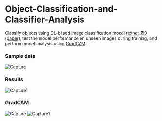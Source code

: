 # Object-Classification-and-Classifier-Analysis

Classify objects using DL-based image classification model [rexnet_150](https://github.com/clovaai/rexnet) [(paper)](https://arxiv.org/pdf/2007.00992.pdf), test the model performance on unseen images during training, and perform model analysis using [GradCAM](https://github.com/jacobgil/pytorch-grad-cam).

### Sample data

![Capture](https://user-images.githubusercontent.com/50166164/209258494-82c2972a-babd-429f-904d-272e2255c5f7.PNG)

### Results

![Capture1](https://user-images.githubusercontent.com/50166164/209258512-b69508a2-0abc-4915-aeef-1fbb1133df63.PNG)

### GradCAM

![Capture](https://user-images.githubusercontent.com/50166164/209279146-a0b81123-7a8f-4cbd-98d6-68f5c17e348b.PNG)
![Capture1](https://user-images.githubusercontent.com/50166164/209279159-2206220e-14bb-4f66-ab62-031e89582ffb.PNG)
